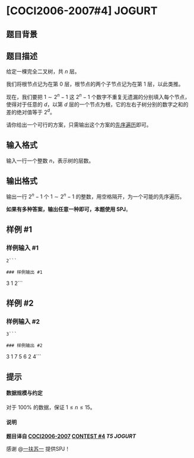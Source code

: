 # [COCI2006-2007#4]  JOGURT

## 题目背景



## 题目描述

给定一棵完全二叉树，共 $n$ 层。

我们将根节点记为在第 $0$ 层，根节点的两个子节点记为在第 $1$ 层，以此类推。

现在，我们要把 $1\sim 2^n-1$ 这 $2^n-1$ 个数字不重复无遗漏的分别填入每个节点，使得对于任意的 $d$，以第 $d$ 层的一个节点为根，它的左右子树分别的数字之和的差的绝对值等于 $2^d$。

请你给出一个可行的方案，只需输出这个方案的[先序遍历](https://baike.baidu.com/item/%E5%85%88%E5%BA%8F%E9%81%8D%E5%8E%86/6442839?fr=aladdin)即可。

## 输入格式

输入一行一个整数 $n$，表示树的层数。

## 输出格式

输出一行 $2^n-1$ 个 $1\sim 2^n-1$ 的整数，用空格隔开，为一个可能的先序遍历。

**如果有多种答案，输出任意一种即可，本题使用 SPJ**。

## 样例 #1

### 样例输入 #1
```
2```

### 样例输出 #1

```
3 1 2```

## 样例 #2

### 样例输入 #2
```
3```

### 样例输出 #2

```
3 1 7 5 6 2 4```

## 提示

#### 数据规模与约定

对于 $100\%$ 的数据，保证 $1\le n\le 15$。

#### 说明

**题目译自 [COCI2006-2007](https://hsin.hr/coci/archive/2006_2007/) [CONTEST #4](https://hsin.hr/coci/archive/2006_2007/contest4_tasks.pdf) *T5 JOGURT***

感谢 @[一扶苏一](https://www.luogu.com.cn/user/65363) 提供SPJ！
